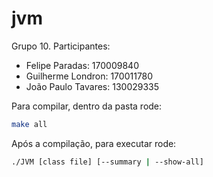 # jvm

Grupo 10.
Participantes:
- Felipe Paradas: 170009840
- Guilherme Londron: 170011780
- João Paulo Tavares: 130029335

Para compilar, dentro da pasta rode:
```bash
make all
```
Após a compilação, para executar rode:
```bash
./JVM [class file] [--summary | --show-all]
```
